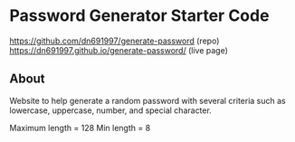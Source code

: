 # Password Generator Starter Code

https://github.com/dn691997/generate-password (repo)
https://dn691997.github.io/generate-password/ (live page)

## About

Website to help generate a random password with several criteria such as lowercase, uppercase, number, and special character.

Maximum length = 128
Min length = 8
